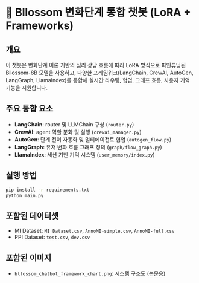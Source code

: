 
# 🌸 Bllossom 변화단계 통합 챗봇 (LoRA + Frameworks)

## 개요
이 챗봇은 변화단계 이론 기반의 심리 상담 흐름에 따라 LoRA 방식으로 파인튜닝된 Bllossom-8B 모델을 사용하고, 다양한 프레임워크(LangChain, CrewAI, AutoGen, LangGraph, LlamaIndex)를 통합해 실시간 라우팅, 협업, 그래프 흐름, 사용자 기억 기능을 지원합니다.

## 주요 통합 요소
- **LangChain**: router 및 LLMChain 구성 (`router.py`)
- **CrewAI**: agent 역할 분화 및 실행 (`crewai_manager.py`)
- **AutoGen**: 단계 전이 자동화 및 멀티에이전트 협업 (`autogen_flow.py`)
- **LangGraph**: 유저 변화 흐름 그래프 정의 (`graph/flow_graph.py`)
- **LlamaIndex**: 세션 기반 기억 시스템 (`user_memory/index.py`)

## 실행 방법
```bash
pip install -r requirements.txt
python main.py
```

## 포함된 데이터셋
- MI Dataset: `MI Dataset.csv`, `AnnoMI-simple.csv`, `AnnoMI-full.csv`
- PPI Dataset: `test.csv`, `dev.csv`

## 포함된 이미지
- `bllossom_chatbot_framework_chart.png`: 시스템 구조도 (논문용)
